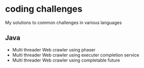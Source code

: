 # coding challenges
My solutions to common challenges in  various languages 

## Java
* Multi threader Web crawler using phaser  
* Multi threader Web crawler using executer completion service
* Multi threader Web crawler using completable future
